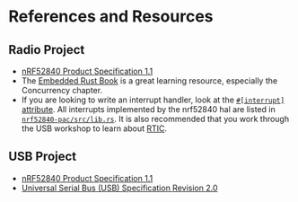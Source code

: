 # References and Resources

## Radio Project

- [nRF52840 Product Specification 1.1](https://infocenter.nordicsemi.com/pdf/nRF52840_PS_v1.1.pdf)
- The [Embedded Rust Book][embedded rust] is a great learning resource, especially the Concurrency chapter.
- If you are looking to write an interrupt handler, look at the [`#[interrupt]` attribute][interrupt]. All interrupts implemented by the nrf52840 hal are listed in [`nrf52840-pac/src/lib.rs`][pac]. It is also recommended that you work through the USB workshop to learn about [RTIC][rtic].

[pac]: https://github.com/nrf-rs/nrf52840-pac/blob/9558a3ed032b2aec7e57c2f42330f1dee0000a04/src/lib.rs#L167
[interrupt]: https://docs.rs/cortex-m-rt/0.7.3/cortex_m_rt/attr.interrupt.html
[rtic]: https://docs.rs/cortex-m-rtic/1.1.4/rtic/
[embedded rust]: https://rust-embedded.github.io/book/

## USB Project

- [nRF52840 Product Specification 1.1](https://infocenter.nordicsemi.com/pdf/nRF52840_PS_v1.1.pdf)
- [Universal Serial Bus (USB) Specification Revision 2.0](https://www.usb.org/document-library/usb-20-specification)
